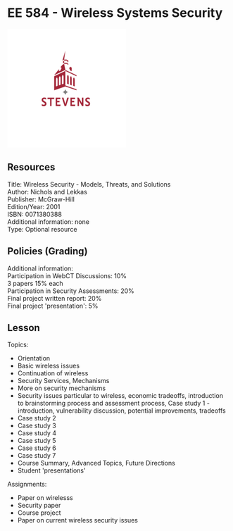 # EE 584 - Wireless Systems Security

![Transparent Stevens Logo](stevenslogo.png)

## Resources

Title: Wireless Security - Models, Threats, and Solutions </br>
Author: Nichols and Lekkas </br>
Publisher: McGraw-Hill </br>
Edition/Year: 2001 </br>
ISBN: 0071380388 </br>
Additional information: none </br>
Type: Optional resource </br>

## Policies (Grading)

Additional information: </br>
Participation in WebCT Discussions: 10% </br>
3 papers 15% each </br>
Participation in Security Assessments: 20% </br>
Final project written report: 20% </br>
Final project 'presentation': 5% </br>

## Lesson

Topics:

* Orientation
* Basic wireless issues
* Continuation of wireless
* Security Services, Mechanisms
* More on security mechanisms
* Security issues particular to wireless, economic tradeoffs, introduction to brainstorming process and assessment process, Case study 1 - introduction, vulnerability discussion, potential improvements, tradeoffs
* Case study 2
* Case study 3
* Case study 4
* Case study 5
* Case study 6
* Case study 7
* Course Summary, Advanced Topics, Future Directions
* Student 'presentations'

Assignments:

* Paper on wirelesss
* Security paper
* Course project
* Paper on current wireless security issues
